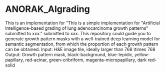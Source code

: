 # ANORAK_AIgrading
This is an implementation for "This is a simple implementation for "Artificial Intelligence-based grading of lung adenocarcinoma growth patterns" submitted to xxx." submitted to xxx.
This repository could guide you to generate growth pattern masks with a well-trained deep learning model for semantic segmentation, from which the proportion of each growth pattern can be obtained.
Input: H&E image tile, ideally larger than 768 \times 768
Output: Growth pattern mask, black-background, blue-lepidic, yellow-papillary, red-acinar, green-cribriform, magenta-micropapillary, dark red-solid
